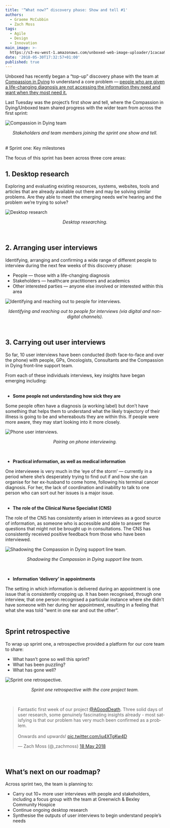 ```yaml
---
title: '“What now?” discovery phase: Show and tell #1'
authors:
  - Graeme McCubbin
  - Zach Moss
tags:
  - Agile
  - Design
  - Innovation
main_image: >-
  https://s3-eu-west-1.amazonaws.com/unboxed-web-image-uploader/1cacaa9c344fd96c968f51bc1f418210.png
date: '2018-05-30T17:32:57+01:00'
published: true
---
```

Unboxed has recently began a “top-up” discovery phase with the team at [Compassion in Dying](https://compassionindying.org.uk/) to understand a core problem — [people who are given a life-changing diagnosis are not accessing the information they need and want when they most need it.](https://unboxed.co/blog/a-life-changing-diagnosis-helping-patients-ask-the-right-questions-when-it-matters-most/)

Last Tuesday was the project’s first show and tell, where the Compassion in Dying/Unboxed team shared progress with the wider team from across the first sprint:

![Compassion in Dying team](https://s3-eu-west-1.amazonaws.com/unboxed-web-image-uploader/4485479d174283bd1f7fa184dd3b5ac5.png)

<p align="center"><i>Stakeholders and team members joining the sprint one show and tell.</i></p>

<br/>
# Sprint one: Key milestones

The focus of this sprint has been across three core areas:

## 1. Desktop research

Exploring and evaluating existing resources, systems, websites, tools and articles that are already available out there and may be solving similar problems. Are they able to meet the emerging needs we’re hearing and the problem we’re trying to solve?

![Desktop research](https://s3-eu-west-1.amazonaws.com/unboxed-web-image-uploader/594b72ffafbd28ad2a69de2db11c0e05.png)

<p align="center"><i>Desktop researching.</i></p>
<br/>

## 2. Arranging user interviews

Identifying, arranging and confirming a wide range of different people to interview during the next few weeks of this discovery phase:

* People — those with a life-changing diagnosis
* Stakeholders — healthcare practitioners and academics
* Other interested parties — anyone else involved or interested within this area

![Identifying and reaching out to people for interviews.](https://s3-eu-west-1.amazonaws.com/unboxed-web-image-uploader/0b8b6ef4b4800a5be4715f88d5a0c274.png)

<p align="center"><i>Identifying and reaching out to people for interviews (via digital and non-digital channels).</i></p>
<br/>

## 3. Carrying out user interviews

So far, 10 user interviews have been conducted (both face-to-face and over the phone) with people, GPs, Oncologists, Consultants and the Compassion in Dying front-line support team. 

From each of these individuals interviews, key insights have began emerging including:<br/>
<br/>

* **Some people not understanding how sick they are**

Some people often have a diagnosis (a working label) but don’t have something that helps them to understand what the likely trajectory of their illness is going to be and whereabouts they are within this. If people were more aware, they may start looking into it more closely.

![Phone user interviews.](https://s3-eu-west-1.amazonaws.com/unboxed-web-image-uploader/633469c809b3767643a9d68b1e7c2e0a.png)

<p align="center"><i>Pairing on phone interviewing.</i></p>
<br/>

* **Practical information, as well as medical information**

One interviewee is very much in the ‘eye of the storm’ — currently in a period where she’s desperately trying to find out if and how she can organise for her ex-husband to come home, following his terminal cancer diagnosis. For her, the lack of coordination and inability to talk to one person who can sort out her issues is a major issue.<br/>
<br/>

* **The role of the Clinical Nurse Specialist (CNS)**

The role of the CNS has consistently arisen in interviews as a good source of information, as someone who is accessible and able to answer the questions that might not be brought up in consultations. The CNS has consistently received positive feedback from those who have been interviewed.<br/>

![Shadowing the Compassion in Dying support line team.](https://s3-eu-west-1.amazonaws.com/unboxed-web-image-uploader/91b5b2f1e728c2c8cad3feba47c15823.png)

<p align="center"><i>Shadowing the Compassion in Dying support line team.</i></p>
<br/>

* **Information ‘delivery’ in appointments**

The setting in which information is delivered during an appointment is one issue that is consistently cropping up. It has been recognised, through one interview, that one person recognised a particular instance where she didn’t have someone with her during her appointment, resulting in a feeling that what she was told “went in one ear and out the other”.<br/>
<br/>

## Sprint retrospective

To wrap up sprint one, a retrospective provided a platform for our core team to share:

* What hasn’t gone so well this sprint?
* What has been puzzling?
* What has gone well?

![Sprint one retrospective.](https://s3-eu-west-1.amazonaws.com/unboxed-web-image-uploader/8a6f62434ca02ea831cfce3e483f9cce.png)

<p align="center"><i>Sprint one retrospective with the core project team.</i></p>
<br/>

<blockquote class="twitter-tweet tw-align-center"><p lang="en" dir="ltr">Fantastic first week of our project <a href="https://twitter.com/AGoodDeath?ref_src=twsrc%5Etfw">@AGoodDeath</a>. Three solid days of user research, some genuinely fascinating insights already - most satisfying is that our problem has very much been confirmed as a problem. <br><br>Onwards and upwards! <a href="https://t.co/iu4XTgKw4D">pic.twitter.com/iu4XTgKw4D</a></p>&mdash; Zach Moss (@_zachmoss) <a href="https://twitter.com/_zachmoss/status/997519158777647104?ref_src=twsrc%5Etfw">18 May 2018</a></blockquote>

<script async src="https://platform.twitter.com/widgets.js" charset="utf-8"></script>

<br/>

## What’s next on our roadmap?

Across sprint two, the team is planning to:

* Carry out 10+ more user interviews with people and stakeholders, including a focus group with the team at Greenwich & Bexley Community Hospice
* Continue ongoing desktop research
* Synthesise the outputs of user interviews to begin understand people’s needs
